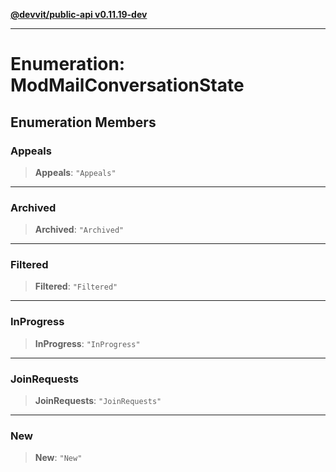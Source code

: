 [**@devvit/public-api v0.11.19-dev**](../../README.md)

---

# Enumeration: ModMailConversationState

## Enumeration Members

<a id="appeals"></a>

### Appeals

> **Appeals**: `"Appeals"`

---

<a id="archived"></a>

### Archived

> **Archived**: `"Archived"`

---

<a id="filtered"></a>

### Filtered

> **Filtered**: `"Filtered"`

---

<a id="inprogress"></a>

### InProgress

> **InProgress**: `"InProgress"`

---

<a id="joinrequests"></a>

### JoinRequests

> **JoinRequests**: `"JoinRequests"`

---

<a id="new"></a>

### New

> **New**: `"New"`
